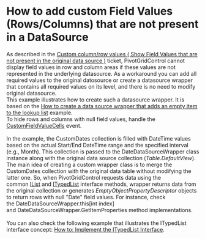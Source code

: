 # How to add custom Field Values (Rows/Columns) that are not present in a DataSource


<p>As described in the <a href="https://www.devexpress.com/Support/Center/p/CQ51572">Custom column/row values ( Show Field Values that are not present in the original data source )</a> ticket, PivotGridControl cannot display field values in row and column areas if these values are not represented in the underlying datasource. As a workaround you can add all required values to the original datosource or create a datasource wrapper that contains all required values on its level, and there is no need to modify original datasource. <br> This example illustrates how to create such a datasource wrapper. It is based on the <a href="https://www.devexpress.com/Support/Center/p/E1180">How to create a data source wrapper that adds an empty item to the lookup list</a> example.<br> To hide rows and columns with null field values, handle the <a href="http://documentation.devexpress.com/#WindowsForms/DevExpressXtraPivotGridPivotGridControl_CustomFieldValueCellstopic"><u>CustomFieldValueCells</u></a> event.<br><br>In the example, the CustomDates collection is filled with DateTime values based on the actual Start/End DateTime range and the specified interval (e.g., Month). This collection is passed to the DateDataSourceWrapper class instance along with the original data source collection (<em>Table.DefaultView</em>). The main idea of creating a custom wrapper class is to merge the CustomDates collection with the original data table without modifying the latter one. So, when PivotGridControl requests data using the common <a href="https://msdn.microsoft.com/en-us/library/system.collections.ilist(v=vs.110).aspx">IList</a> and <a href="https://msdn.microsoft.com/en-us/library/system.componentmodel.itypedlist(v=vs.110).aspx">ITypedList</a> interface methods, wrapper returns data from the original collection or generates <em>EmptyObjectPropertyDescriptor</em> objects to return rows with null "Date" field values. For instance, check the DateDataSourceWrapper.this[int index] and DateDataSourceWrapper.GetItemProperties method implementations.<br><br>You can also check the following example that illustrates the ITypedList interface concept: <a href="https://docs.microsoft.com/en-us/dotnet/framework/winforms/how-to-implement-the-itypedlist-interface">How to: Implement the ITypedList Interface</a>.</p>

<br/>


